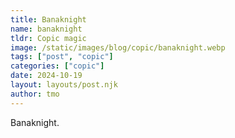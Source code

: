 ```yaml
---
title: Banaknight
name: banaknight
tldr: Copic magic
image: /static/images/blog/copic/banaknight.webp
tags: ["post", "copic"]
categories: ["copic"]
date: 2024-10-19
layout: layouts/post.njk
author: tmo
---
```


Banaknight.
